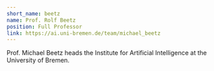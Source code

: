 ```yaml
---
short_name: beetz
name: Prof. Rolf Beetz
position: Full Professor
link: https://ai.uni-bremen.de/team/michael_beetz
---
```

Prof. Michael Beetz  heads the Institute for Artificial Intelligence at the University of Bremen.
